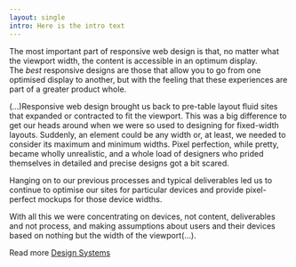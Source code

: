 ```yaml
---
layout: single
intro: Here is the intro text
---
```

The most important part of responsive web design is that, no matter what the viewport width, the content is accessible in an optimum display. The _best_ responsive designs are those that allow you to go from one optimised display to another, but with the feeling that these experiences are part of a greater product whole.

(&#8230;)Responsive web design brought us back to pre-table layout fluid sites that expanded or contracted to fit the viewport. This was a big difference to get our heads around when we were so used to designing for fixed-width layouts. Suddenly, an element could be any width or, at least, we needed to consider its maximum and minimum widths. Pixel perfection, while pretty, became wholly unrealistic, and a whole load of designers who prided themselves in detailed and precise designs got a bit scared.

Hanging on to our previous processes and typical deliverables led us to continue to optimise our sites for particular devices and provide pixel-perfect mockups for those device widths.

With all this we were concentrating on devices, not content, deliverables and not process, and making assumptions about users and their devices based on nothing but the width of the viewport(&#8230;).

Read more [Design Systems](http://24ways.org/2012/design-systems/ "Design Systems")